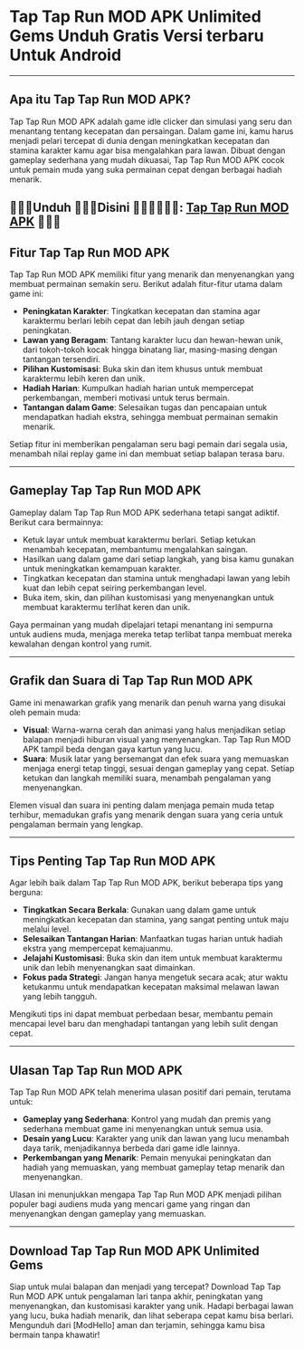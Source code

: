 # Tap Tap Run MOD APK Unlimited Gems Unduh Gratis Versi terbaru Untuk Android

---

## Apa itu Tap Tap Run MOD APK?

Tap Tap Run MOD APK adalah game idle clicker dan simulasi yang seru dan menantang tentang kecepatan dan persaingan. Dalam game ini, kamu harus menjadi pelari tercepat di dunia dengan meningkatkan kecepatan dan stamina karakter kamu agar bisa mengalahkan para lawan. Dibuat dengan gameplay sederhana yang mudah dikuasai, Tap Tap Run MOD APK cocok untuk pemain muda yang suka permainan cepat dengan berbagai hadiah menarik.


🏃🏻‍➡️Unduh 🏃🏻‍➡️Disini 🏃🏻‍➡️🏃🏻‍➡️: [Tap Tap Run MOD APK](https://modhello.com/tap-tap-run/) 🏃🏻‍➡️
---

## Fitur Tap Tap Run MOD APK

Tap Tap Run MOD APK memiliki fitur yang menarik dan menyenangkan yang membuat permainan semakin seru. Berikut adalah fitur-fitur utama dalam game ini:

- **Peningkatan Karakter**: Tingkatkan kecepatan dan stamina agar karaktermu berlari lebih cepat dan lebih jauh dengan setiap peningkatan.
- **Lawan yang Beragam**: Tantang karakter lucu dan hewan-hewan unik, dari tokoh-tokoh kocak hingga binatang liar, masing-masing dengan tantangan tersendiri.
- **Pilihan Kustomisasi**: Buka skin dan item khusus untuk membuat karaktermu lebih keren dan unik.
- **Hadiah Harian**: Kumpulkan hadiah harian untuk mempercepat perkembangan, memberi motivasi untuk terus bermain.
- **Tantangan dalam Game**: Selesaikan tugas dan pencapaian untuk mendapatkan hadiah ekstra, sehingga membuat permainan semakin menarik.

Setiap fitur ini memberikan pengalaman seru bagi pemain dari segala usia, menambah nilai replay game ini dan membuat setiap balapan terasa baru.

---

## Gameplay Tap Tap Run MOD APK

Gameplay dalam Tap Tap Run MOD APK sederhana tetapi sangat adiktif. Berikut cara bermainnya:

- Ketuk layar untuk membuat karaktermu berlari. Setiap ketukan menambah kecepatan, membantumu mengalahkan saingan.
- Hasilkan uang dalam game dari setiap langkah, yang bisa kamu gunakan untuk meningkatkan kemampuan karakter.
- Tingkatkan kecepatan dan stamina untuk menghadapi lawan yang lebih kuat dan lebih cepat seiring perkembangan level.
- Buka item, skin, dan pilihan kustomisasi yang menyenangkan untuk membuat karaktermu terlihat keren dan unik.

Gaya permainan yang mudah dipelajari tetapi menantang ini sempurna untuk audiens muda, menjaga mereka tetap terlibat tanpa membuat mereka kewalahan dengan kontrol yang rumit.

---

## Grafik dan Suara di Tap Tap Run MOD APK

Game ini menawarkan grafik yang menarik dan penuh warna yang disukai oleh pemain muda:

- **Visual**: Warna-warna cerah dan animasi yang halus menjadikan setiap balapan menjadi hiburan visual yang menyenangkan. Tap Tap Run MOD APK tampil beda dengan gaya kartun yang lucu.
- **Suara**: Musik latar yang bersemangat dan efek suara yang memuaskan menjaga energi tetap tinggi, sesuai dengan gameplay yang cepat. Setiap ketukan dan langkah memiliki suara, menambah pengalaman yang menyenangkan.

Elemen visual dan suara ini penting dalam menjaga pemain muda tetap terhibur, memadukan grafis yang menarik dengan suara yang ceria untuk pengalaman bermain yang lengkap.

---

## Tips Penting Tap Tap Run MOD APK

Agar lebih baik dalam Tap Tap Run MOD APK, berikut beberapa tips yang berguna:

- **Tingkatkan Secara Berkala**: Gunakan uang dalam game untuk meningkatkan kecepatan dan stamina, yang sangat penting untuk maju melalui level.
- **Selesaikan Tantangan Harian**: Manfaatkan tugas harian untuk hadiah ekstra yang mempercepat kemajuanmu.
- **Jelajahi Kustomisasi**: Buka skin dan item untuk membuat karaktermu unik dan lebih menyenangkan saat dimainkan.
- **Fokus pada Strategi**: Jangan hanya mengetuk secara acak; atur waktu ketukanmu untuk mendapatkan kecepatan maksimal melawan lawan yang lebih tangguh.

Mengikuti tips ini dapat membuat perbedaan besar, membantu pemain mencapai level baru dan menghadapi tantangan yang lebih sulit dengan cepat.

---

## Ulasan Tap Tap Run MOD APK

Tap Tap Run MOD APK telah menerima ulasan positif dari pemain, terutama untuk:

- **Gameplay yang Sederhana**: Kontrol yang mudah dan premis yang sederhana membuat game ini menyenangkan untuk semua usia.
- **Desain yang Lucu**: Karakter yang unik dan lawan yang lucu menambah daya tarik, menjadikannya berbeda dari game idle lainnya.
- **Perkembangan yang Menarik**: Pemain menyukai peningkatan dan hadiah yang memuaskan, yang membuat gameplay tetap menarik dan menyenangkan.

Ulasan ini menunjukkan mengapa Tap Tap Run MOD APK menjadi pilihan populer bagi audiens muda yang mencari game yang ringan dan menyenangkan dengan gameplay yang memuaskan.

---

## Download Tap Tap Run MOD APK Unlimited Gems

Siap untuk mulai balapan dan menjadi yang tercepat? Download Tap Tap Run MOD APK untuk pengalaman lari tanpa akhir, peningkatan yang menyenangkan, dan kustomisasi karakter yang unik. Hadapi berbagai lawan yang lucu, buka hadiah menarik, dan lihat seberapa cepat kamu bisa berlari. Mengunduh dari [ModHello] aman dan terjamin, sehingga kamu bisa bermain tanpa khawatir!
